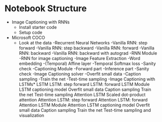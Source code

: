 # Notebook Structure
- Image Captioning with RNNs
    - Install starter code
    - Setup code
- Microsoft COCO
    - Look at the data
-Recurrent Neural Networks
    -Vanilla RNN: step forward
    -Vanilla RNN: step backward
    -Vanilla RNN: forward
    -Vanilla RNN: backward
    -Vanilla RNN: backward with autograd
-RNN Module
  -RNN for image captioning
  -Image Feature Extraction
  -Word embedding
  -(Temporal) Affine layer
  -Temporal Softmax loss
   -Sanity check
  -Captioning Module
    -Forward part
    -Inference part
    -Sanity check
  -Image Captioning solver
  -Overfit small data
  -Caption sampling
    -Train the net
    -Test-time sampling
-Image Captioning with LSTMs*
LSTM
  LSTM: step forward
  LSTM: forward
  LSTM Module
  LSTM captioning model
  Overfit small data
  Caption sampling
    Train the net
    Test-time sampling
Attention LSTM
  Scaled dot-product attention
  Attention LSTM: step forward
  Attention LSTM: forward
  Attention LSTM Module
  Attention LSTM captioning model
  Overfit small data
  Caption sampling
    Train the net
    Test-time sampling and visualization
